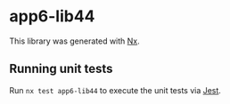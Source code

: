 # app6-lib44

This library was generated with [Nx](https://nx.dev).

## Running unit tests

Run `nx test app6-lib44` to execute the unit tests via [Jest](https://jestjs.io).
